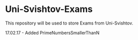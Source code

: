# Uni-Svishtov-Exams

This repository will be used to store Exams from Uni-Svishtov.

17.02.17 - Added PrimeNumbersSmallerThanN